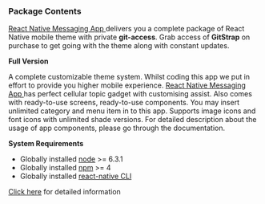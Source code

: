 ### Package Contents

[React Native Messaging App ](http://market.nativebase.io/view/react-native-messaging-app-with-backend) delivers you a complete package of React Native mobile theme with private **git-access**.
Grab access of **GitStrap** on purchase to get going with the theme along with constant updates.

**Full Version**

A complete customizable theme system. Whilst coding this app we put in effort to provide you higher mobile experience. [React Native Messaging App ](http://market.nativebase.io/view/react-native-messaging-app-with-backend) has perfect cellular topic gadget with customising assist. Also comes with ready-to-use screens, ready-to-use components. You may insert unlimited category and menu item in to this app. Supports image icons and font icons with unlimited shade versions. For detailed description about the usage of app components, please go through the documentation.


**System Requirements**

* Globally installed [node](https://nodejs.org/en/) >= 6.3.1
* Globally installed [npm](https://www.npmjs.com/) >= 4
* Globally installed [react-native CLI](https://facebook.github.io/react-native/docs/getting-started.html)

[Click here](./installation/full-version.md) for detailed information
